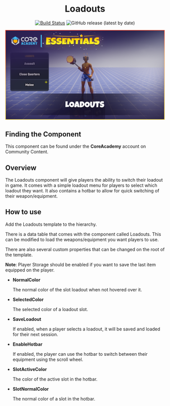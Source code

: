 <div align="center">

# Loadouts

[![Build Status](https://github.com/ManticoreGamesInc/CC-Loadouts/workflows/CI/badge.svg)](https://github.com/ManticoreGamesInc/CC-Loadouts/actions/workflows/ci.yml?query=workflow%3ACI%29)
![GitHub release (latest by date)](https://img.shields.io/github/v/release/ManticoreGamesInc/CC-Loadouts?style=plastic)

![Preview](/Screenshots/Main.png)

</div>

## Finding the Component

This component can be found under the **CoreAcademy** account on Community Content.

## Overview

The Loadouts component will give players the ability to switch their loadout in game. It comes with a simple loadout menu for players to select which loadout they want. It also contains a hotbar to allow for quick switching of their weapon/equipment.

## How to use

Add the Loadouts template to the hierarchy.

There is a data table that comes with the component called Loadouts. This can be modified to load the weapons/equipment you want players to use.

There are also several custom properties that can be changed on the root of the template.

**Note**: Player Storage should be enabled if you want to save the last item equipped on the player.

- **NormalColor**

	The normal color of the slot loadout when not hovered over it.

- **SelectedColor**

	The selected color of a loadout slot.

- **SaveLoadout**

	If enabled, when a player selects a loadout, it will be saved and loaded for their next session.

- **EnableHotbar**

	If enabled, the player can use the hotbar to switch between their equipment using the scroll wheel.

- **SlotActiveColor**

	The color of the active slot in the hotbar.

- **SlotNormalColor**

	The normal color of a slot in the hotbar.
